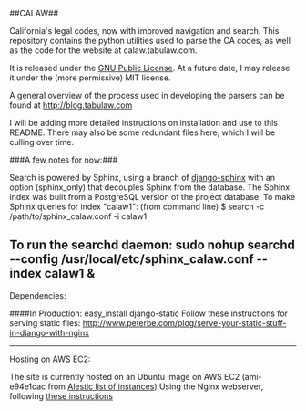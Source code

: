 ##CALAW##

California's legal codes, now with improved navigation and search.
This repository contains the python utilities used to parse the CA codes, as well as the code for the website at calaw.tabulaw.com.

It is released under the [GNU Public License](http://www.gnu.org/licenses/gpl.html).  At a future date, I may release it under the (more permissive) MIT license.

A general overview of the process used in developing the parsers can be found at http://blog.tabulaw.com

I will be adding more detailed instructions on installation and use to this README. There may also be some redundant files here, which I will be culling over time.

###A few notes for now:###

Search is powered by Sphinx, using a branch of [django-sphinx](https://github.com/xobb1t/django-sphinx/) with an option (sphinx_only) that decouples Sphinx from the database. The Sphinx index was built from a PostgreSQL version of the project database.
To make Sphinx queries for index "calaw1": (from command line) 
$ search -c /path/to/sphinx_calaw.conf -i calaw1

To run the searchd daemon:
sudo nohup searchd --config /usr/local/etc/sphinx_calaw.conf --index calaw1 &
-------------
Dependencies:

####In Production:
easy_install django-static
Follow these instructions for serving static files:
http://www.peterbe.com/plog/serve-your-static-stuff-in-django-with-nginx

-----
Hosting on AWS EC2:

The site is currently hosted on an Ubuntu image on AWS EC2 (ami-e94e1cac from [Alestic list of instances](http://alestic.com/))
Using the Nginx webserver, following [these instructions](http://wiki.nginx.org/PythonFlup)
